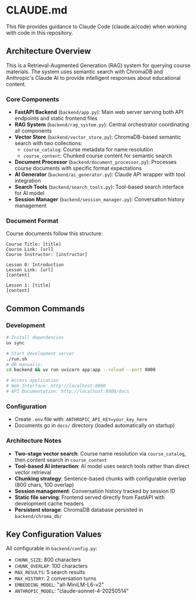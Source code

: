 # CLAUDE.md

This file provides guidance to Claude Code (claude.ai/code) when working with code in this repository.

## Architecture Overview

This is a Retrieval-Augmented Generation (RAG) system for querying course materials. The system uses semantic search with ChromaDB and Anthropic's Claude AI to provide intelligent responses about educational content.

### Core Components

- **FastAPI Backend** (`backend/app.py`): Main web server serving both API endpoints and static frontend files
- **RAG System** (`backend/rag_system.py`): Central orchestrator coordinating all components
- **Vector Store** (`backend/vector_store.py`): ChromaDB-based semantic search with two collections:
  - `course_catalog`: Course metadata for name resolution
  - `course_content`: Chunked course content for semantic search
- **Document Processor** (`backend/document_processor.py`): Processes course documents with specific format expectations
- **AI Generator** (`backend/ai_generator.py`): Claude API wrapper with tool integration
- **Search Tools** (`backend/search_tools.py`): Tool-based search interface for AI model
- **Session Manager** (`backend/session_manager.py`): Conversation history management

### Document Format

Course documents follow this structure:
```
Course Title: [title]
Course Link: [url]
Course Instructor: [instructor]

Lesson 0: Introduction
Lesson Link: [url]
[content]

Lesson 1: [title]
[content]
```

## Common Commands

### Development
```bash
# Install dependencies
uv sync

# Start development server
./run.sh
# OR manually:
cd backend && uv run uvicorn app:app --reload --port 8000

# Access application
# Web Interface: http://localhost:8000
# API Documentation: http://localhost:8000/docs
```

### Configuration
- Create `.env` file with: `ANTHROPIC_API_KEY=your_key_here`
- Documents go in `docs/` directory (loaded automatically on startup)

### Architecture Notes

- **Two-stage vector search**: Course name resolution via `course_catalog`, then content search in `course_content`
- **Tool-based AI interaction**: AI model uses search tools rather than direct vector retrieval
- **Chunking strategy**: Sentence-based chunks with configurable overlap (800 chars, 100 overlap)
- **Session management**: Conversation history tracked by session ID
- **Static file serving**: Frontend served directly from FastAPI with development cache headers
- **Persistent storage**: ChromaDB database persisted in `backend/chroma_db/`

## Key Configuration Values

All configurable in `backend/config.py`:
- `CHUNK_SIZE`: 800 characters
- `CHUNK_OVERLAP`: 100 characters  
- `MAX_RESULTS`: 5 search results
- `MAX_HISTORY`: 2 conversation turns
- `EMBEDDING_MODEL`: "all-MiniLM-L6-v2"
- `ANTHROPIC_MODEL`: "claude-sonnet-4-20250514"